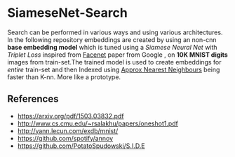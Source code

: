 # SiameseNet-Search
Search can be performed in various ways and using various architectures. In the following repository embeddings are created by using  an non-cnn **base embedding model** which is tuned using a *Siamese Neural Net*  with *Triplet Loss* inspired from [Facenet](https://arxiv.org/pdf/1503.03832.pdf) paper from Google , on **10K MNIST digits** images from train-set.The trained model is used to create embeddings for *entire* train-set and then Indexed using [Approx Nearest Neighbours](https://github.com/spotify/annoy) being faster than K-nn.
More like a prototype.
## References
- https://arxiv.org/pdf/1503.03832.pdf
- http://www.cs.cmu.edu/~rsalakhu/papers/oneshot1.pdf
- http://yann.lecun.com/exdb/mnist/
- https://github.com/spotify/annoy
- https://github.com/PotatoSpudowski/S.I.D.E
